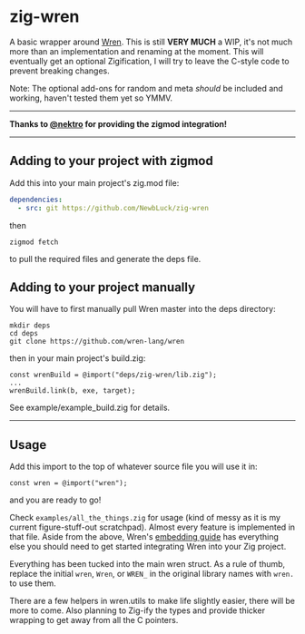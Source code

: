 # zig-wren 

A basic wrapper around [Wren](https://wren.io/).
This is still **VERY MUCH** a WIP, it's not much more than an implementation and renaming at the moment.
This will eventually get an optional Zigification, I will try to leave the C-style code to prevent breaking changes.

Note: The optional add-ons for random and meta *should* be included and working, haven't tested them yet so YMMV.

---

**Thanks to [@nektro](https://github.com/nektro) for providing the zigmod integration!**

---

## Adding to your project with zigmod

Add this into your main project's zig.mod file:
```yml
dependencies:
  - src: git https://github.com/NewbLuck/zig-wren
```
then
```
zigmod fetch
```
to pull the required files and generate the deps file.

## Adding to your project manually

You will have to first manually pull Wren master into the deps directory:
```
mkdir deps
cd deps
git clone https://github.com/wren-lang/wren
```
then in your main project's build.zig:
```zig
const wrenBuild = @import("deps/zig-wren/lib.zig");
...
wrenBuild.link(b, exe, target);
```

See example/example_build.zig for details.

---

## Usage

Add this import to the top of whatever source file you will use it in:
```zig
const wren = @import("wren");
```
and you are ready to go!

Check `examples/all_the_things.zig` for usage (kind of messy as it is my current figure-stuff-out scratchpad).  Almost every feature is implemented in that file.
Aside from the above, Wren's [embedding guide](https://wren.io/embedding/) has everything else you should need to get started integrating Wren into your Zig project.

Everything has been tucked into the main wren struct.  As a rule of thumb, replace the initial `wren`, `Wren`, or `WREN_` in the original library names with `wren.` to use them.

There are a few helpers in wren.utils to make life slightly easier, there will be more to come.
Also planning to Zig-ify the types and provide thicker wrapping to get away from all the C pointers.
